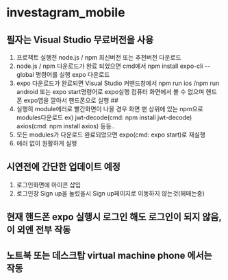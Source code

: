 # investagram_mobile

##  필자는 Visual Studio 무료버전을 사용 ##

1. 프로잭트 실행전 node.js / npm 최신버전 또는 추천버전 다운로드
2. node.js / npm 다운로드가 완료 되었으면 cmd에서 npm install expo-cli --global 명령어를 실행 expo 다운로드
3. expo 다운로드가 완료되면 Visual Studio 커맨드창에서 npm run ios /npm run android 또는 expo start명령어로 expo실행
    컴퓨터 화면에서 볼 수 없으며 핸드폰 expo앱을 깔아서 핸드폰으로 실행 ##
4. 실행히 module에러로 빨간화면이 나올 경우 화면 맨 상위에 있는 npm으로 modules다운로드
    ex) jwt-decode(cmd: npm install jwt-decode)
            axios(cmd: npm install axios) 등등..
5. 모든 modules가 다운로드 완료되었으면 expo(cmd: expo start)로 재실행
6. 에러 없이 원활하게 실행

## 시연전에 간단한 업데이트 예정 ##
1. 로그인화면에 아이콘 삽입
2. 로그인창 Sign up을 눌렀을시 Sign up페이지로 이동하지 않는것(헤매는중)

## 현재 핸드폰 expo 실행시 로그인 해도 로그인이 되지 않음, 이 외엔 전부 작동 ##
## 노트북 또는 데스크탑 virtual machine phone 에서는 작동 ##
